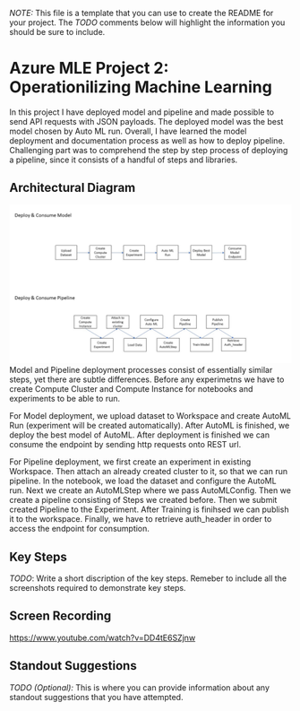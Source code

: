 *NOTE:* This file is a template that you can use to create the README for your project. The *TODO* comments below will highlight the information you should be sure to include.


# Azure MLE Project 2: Operationilizing Machine Learning

In this project I have deployed model and pipeline and made possible to send API requests with JSON payloads. The deployed model was the best model chosen by Auto ML run. Overall, I have learned the model deployment and documentation process as well as how to deploy pipeline. Challenging part was to comprehend the step by step process of deploying a pipeline, since it consists of a handful of steps and libraries. 

## Architectural Diagram
!['Proof'](https://github.com/bekiichone/nd00333_AZMLND_C2/blob/master/sample_screenshots/project%202%20architecture.jpg)
Model and Pipeline deployment processes consist of essentially similar steps, yet there are subtle differences. Before any experimetns we have to create Compute Cluster and Compute Instance for notebooks and experiments to be able to run. 

For Model deployment, we upload dataset to Workspace and create AutoML Run (experiment will be created automatically). After AutoML is finished, we deploy the best model of AutoML. After deployment is finished we can consume the endpoint by sending http requests onto REST url. 

For Pipeline deployment, we first create an experiment in existing Workspace. Then attach an already created cluster to it, so that we can run pipeline. In the notebook, we load the dataset and configure the AutoML run. Next we create an AutoMLStep where we pass AutoMLConfig. Then we create a pipeline consisting of Steps we created before. Then we submit created Pipeline to the Experiment. After Training is finihsed we can publish it to the workspace. Finally, we have to retrieve auth_header in order to access the endpoint for consumption. 

## Key Steps
*TODO*: Write a short discription of the key steps. Remeber to include all the screenshots required to demonstrate key steps. 

## Screen Recording
https://www.youtube.com/watch?v=DD4tE6SZjnw

## Standout Suggestions
*TODO (Optional):* This is where you can provide information about any standout suggestions that you have attempted.
